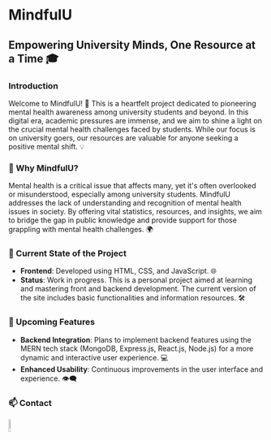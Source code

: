 # MindfulU
## Empowering University Minds, One Resource at a Time 🎓

### Introduction
Welcome to MindfulU! 🙌 This is a heartfelt project dedicated to pioneering mental health awareness among university students and beyond. In this digital era, academic pressures are immense, and we aim to shine a light on the crucial mental health challenges faced by students. While our focus is on university goers, our resources are valuable for anyone seeking a positive mental shift. 💡

### 🤔 Why MindfulU?
Mental health is a critical issue that affects many, yet it's often overlooked or misunderstood, especially among university students. MindfulU addresses the lack of understanding and recognition of mental health issues in society. By offering vital statistics, resources, and insights, we aim to bridge the gap in public knowledge and provide support for those grappling with mental health challenges. 🌍

### 🚀 Current State of the Project
- **Frontend**: Developed using HTML, CSS, and JavaScript. 🌐
- **Status**: Work in progress. This is a personal project aimed at learning and mastering front and backend development. The current version of the site includes basic functionalities and information resources. 🛠️

### 🌟 Upcoming Features
- **Backend Integration**: Plans to implement backend features using the MERN tech stack (MongoDB, Express.js, React.js, Node.js) for a more dynamic and interactive user experience. 💻
- **Enhanced Usability**: Continuous improvements in the user interface and experience. 👁️‍🗨️


### 📫 Contact
<a href="https://www.linkedin.com/in/dylan-dominguez-sulca/" target="_blank">
      <img src="https://github.com/dylandgz/dylandgz/assets/70587488/38f179b8-c208-45f6-893b-e4d11b6333ee" alt="LinkedIn Logo" style="width: 8%; vertical-align: bottom;">
    </a>
